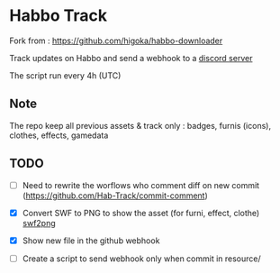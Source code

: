 # Habbo Track

Fork from : https://github.com/higoka/habbo-downloader

Track updates on Habbo and send a webhook to a [discord server](https://discord.gg/h4n2pGqevH)

The script run every 4h (UTC)

## Note

The repo keep all previous assets & track only : badges, furnis (icons), clothes, effects, gamedata

## TODO

- [ ] Need to rewrite the worflows who comment diff on new commit (https://github.com/Hab-Track/commit-comment)

- [x] Convert SWF to PNG to show the asset (for furni, effect, clothe) [swf2png](https://github.com/Hab-Track/swf2png)

- [x] Show new file in the github webhook 

- [ ] Create a script to send webhook only when commit in resource/ 